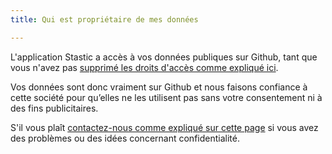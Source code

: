 ```yaml
---
title: Qui est propriétaire de mes données

---
```

L'application Stastic a accès à vos données publiques sur Github, tant que vous n'avez pas [supprimé les droits d'accès comme expliqué ici](https://developer.github.com/apps/managing-github-apps/editing-a-github-app-s-permissions/). 

Vos données sont donc vraiment sur Github et nous faisons confiance à cette société pour qu’elles ne les utilisent pas sans votre consentement ni  à des fins publicitaires. 

S'il vous plaît [contactez-nous comme expliqué sur cette page](/contact-fr) si vous avez des problèmes ou des idées concernant confidentialité.

